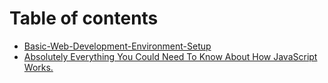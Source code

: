# Table of contents

* [Basic-Web-Development-Environment-Setup](README.md)
* [Absolutely Everything You Could Need To Know About How JavaScript Works.](untitled.md)

